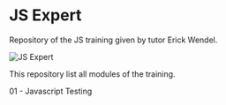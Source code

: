 # JS Expert
Repository of the JS training given by tutor Erick Wendel. 

<img src="https://downloadcursos.top/wp-content/uploads/2022/03/javascript-expert.jpg.webp" alt="JS Expert">

This repository list all modules of the training.

01 - Javascript Testing
